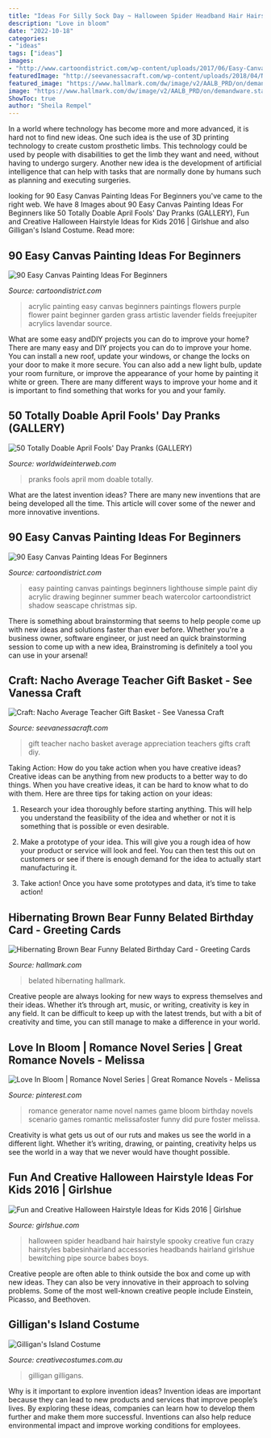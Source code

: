 ```yaml
---
title: "Ideas For Silly Sock Day ~ Halloween Spider Headband Hair Hairstyle Spooky Creative Fun Crazy Hairstyles Babesinhairland Accessories Headbands Hairland Girlshue Bewitching Pipe Source Babes Boys"
description: "Love in bloom"
date: "2022-10-18"
categories:
- "ideas"
tags: ["ideas"]
images:
- "http://www.cartoondistrict.com/wp-content/uploads/2017/06/Easy-Canvas-Painting-Ideas-For-Beginners19-1.jpg"
featuredImage: "http://seevanessacraft.com/wp-content/uploads/2018/04/Nacho-Average-Teacher-Gift-Idea-1-copy.jpg"
featured_image: "https://www.hallmark.com/dw/image/v2/AALB_PRD/on/demandware.static/-/Sites-hallmark-master/default/dwaa89b444/images/finished-goods/Brown-Bear-in-Snow-Funny-Belated-Birthday-Card_349ZZB2824_04.jpg?sw=1200&amp;sh=1200&amp;sm=fit"
image: "https://www.hallmark.com/dw/image/v2/AALB_PRD/on/demandware.static/-/Sites-hallmark-master/default/dwaa89b444/images/finished-goods/Brown-Bear-in-Snow-Funny-Belated-Birthday-Card_349ZZB2824_04.jpg?sw=1200&amp;sh=1200&amp;sm=fit"
ShowToc: true
author: "Sheila Rempel"
---
```



In a world where technology has become more and more advanced, it is hard not to find new ideas. One such idea is the use of 3D printing technology to create custom prosthetic limbs. This technology could be used by people with disabilities to get the limb they want and need, without having to undergo surgery. Another new idea is the development of artificial intelligence that can help with tasks that are normally done by humans such as planning and executing surgeries.

	

		
looking for 90 Easy Canvas Painting Ideas For Beginners you've came to the right web. We have 8 Images about 90 Easy Canvas Painting Ideas For Beginners like 50 Totally Doable April Fools&#039; Day Pranks (GALLERY), Fun and Creative Halloween Hairstyle Ideas for Kids 2016 | Girlshue and also Gilligan&#039;s Island Costume. Read more:
		
    
## 90 Easy Canvas Painting Ideas For Beginners

<img loading=lazy src="http://www.cartoondistrict.com/wp-content/uploads/2017/06/Easy-Canvas-Painting-Ideas-For-Beginners19-1.jpg" onerror="this.onerror=null;this.src='https://tse3.mm.bing.net/th?id=OIP.8QDHJrwwvueH_8Hp0fod5gHaIb&amp;pid=15.1';" alt="90 Easy Canvas Painting Ideas For Beginners">

_Source: cartoondistrict.com_

>acrylic painting easy canvas beginners paintings flowers purple flower paint beginner garden grass artistic lavender fields freejupiter acrylics lavendar source. 

	

What are some easy andDIY projects you can do to improve your home?
There are many easy and DIY projects you can do to improve your home. You can install a new roof, update your windows, or change the locks on your door to make it more secure. You can also add a new light bulb, update your room furniture, or improve the appearance of your home by painting it white or green. There are many different ways to improve your home and it is important to find something that works for you and your family.

    
## 50 Totally Doable April Fools&#039; Day Pranks (GALLERY)

<img loading=lazy src="http://worldwideinterweb.com/wp-content/uploads/2016/03/april-fools-day-pranks-for-your-mom-11.jpg" onerror="this.onerror=null;this.src='https://tse2.mm.bing.net/th?id=OIP.IagjXS-6YpZUV_0IKYDlQQHaMY&amp;pid=15.1';" alt="50 Totally Doable April Fools&#039; Day Pranks (GALLERY)">

_Source: worldwideinterweb.com_

>pranks fools april mom doable totally. 

	

What are the latest invention ideas?
There are many new inventions that are being developed all the time. This article will cover some of the newer and more innovative inventions.

    
## 90 Easy Canvas Painting Ideas For Beginners

<img loading=lazy src="http://www.cartoondistrict.com/wp-content/uploads/2017/06/Easy-Canvas-Painting-Ideas-For-Beginners0141.jpg" onerror="this.onerror=null;this.src='https://tse1.mm.bing.net/th?id=OIP.5KI5GjTlyonf0xcpFxHE0QHaJZ&amp;pid=15.1';" alt="90 Easy Canvas Painting Ideas For Beginners">

_Source: cartoondistrict.com_

>easy painting canvas paintings beginners lighthouse simple paint diy acrylic drawing beginner summer beach watercolor cartoondistrict shadow seascape christmas sip. 

	

There is something about brainstorming that seems to help people come up with new ideas and solutions faster than ever before. Whether you're a business owner, software engineer, or just need an quick brainstorming session to come up with a new idea, Brainstroming is definitely a tool you can use in your arsenal!

    
## Craft: Nacho Average Teacher Gift Basket - See Vanessa Craft

<img loading=lazy src="http://seevanessacraft.com/wp-content/uploads/2018/04/Nacho-Average-Teacher-Gift-Idea-1-copy.jpg" onerror="this.onerror=null;this.src='https://tse4.mm.bing.net/th?id=OIP.FBj1M-XQpq6opNY33nJ7dQHaLH&amp;pid=15.1';" alt="Craft: Nacho Average Teacher Gift Basket - See Vanessa Craft">

_Source: seevanessacraft.com_

>gift teacher nacho basket average appreciation teachers gifts craft diy. 

	

Taking Action: How do you take action when you have creative ideas?
Creative ideas can be anything from new products to a better way to do things. When you have creative ideas, it can be hard to know what to do with them. Here are three tips for taking action on your ideas:
1. Research your idea thoroughly before starting anything. This will help you understand the feasibility of the idea and whether or not it is something that is possible or even desirable.

2. Make a prototype of your idea. This will give you a rough idea of how your product or service will look and feel. You can then test this out on customers or see if there is enough demand for the idea to actually start manufacturing it.

3. Take action! Once you have some prototypes and data, it’s time to take action!

    
## Hibernating Brown Bear Funny Belated Birthday Card - Greeting Cards

<img loading=lazy src="https://www.hallmark.com/dw/image/v2/AALB_PRD/on/demandware.static/-/Sites-hallmark-master/default/dwaa89b444/images/finished-goods/Brown-Bear-in-Snow-Funny-Belated-Birthday-Card_349ZZB2824_04.jpg?sw=1200&amp;sh=1200&amp;sm=fit" onerror="this.onerror=null;this.src='https://tse1.mm.bing.net/th?id=OIP.E9ho4hjxwFC__8zqh0zA8wHaHa&amp;pid=15.1';" alt="Hibernating Brown Bear Funny Belated Birthday Card - Greeting Cards">

_Source: hallmark.com_

>belated hibernating hallmark. 

	

Creative people are always looking for new ways to express themselves and their ideas. Whether it’s through art, music, or writing, creativity is key in any field. It can be difficult to keep up with the latest trends, but with a bit of creativity and time, you can still manage to make a difference in your world.

    
## Love In Bloom | Romance Novel Series | Great Romance Novels - Melissa

<img loading=lazy src="https://i.pinimg.com/736x/ad/c6/e4/adc6e4c10b7ac23d8cd1e653a6dd92f9--have-fun-seaside.jpg" onerror="this.onerror=null;this.src='https://tse2.mm.bing.net/th?id=OIP.QbbqFSFvG78TItbynWgJlgHaKr&amp;pid=15.1';" alt="Love In Bloom | Romance Novel Series | Great Romance Novels - Melissa">

_Source: pinterest.com_

>romance generator name novel names game bloom birthday novels scenario games romantic melissafoster funny did pure foster melissa. 

	

Creativity is what gets us out of our ruts and makes us see the world in a different light. Whether it’s writing, drawing, or painting, creativity helps us see the world in a way that we never would have thought possible.

    
## Fun And Creative Halloween Hairstyle Ideas For Kids 2016 | Girlshue

<img loading=lazy src="http://www.girlshue.com/wp-content/uploads/2016/10/Fun-and-Creative-Halloween-Hairstyle-Ideas-for-Kids-2016-5.jpg" onerror="this.onerror=null;this.src='https://tse1.mm.bing.net/th?id=OIP.8fYygtS6pwr1Vj0IStsYegHaJ4&amp;pid=15.1';" alt="Fun and Creative Halloween Hairstyle Ideas for Kids 2016 | Girlshue">

_Source: girlshue.com_

>halloween spider headband hair hairstyle spooky creative fun crazy hairstyles babesinhairland accessories headbands hairland girlshue bewitching pipe source babes boys. 

	

Creative people are often able to think outside the box and come up with new ideas. They can also be very innovative in their approach to solving problems. Some of the most well-known creative people include Einstein, Picasso, and Beethoven.

    
## Gilligan&#039;s Island Costume

<img loading=lazy src="https://www.creativecostumes.com.au/wp-content/uploads/2017/03/gilligan-768x1024.jpg" onerror="this.onerror=null;this.src='https://tse4.mm.bing.net/th?id=OIP.Ej8rRZKjBCRz_NgD00x_OwHaJ4&amp;pid=15.1';" alt="Gilligan&#039;s Island Costume">

_Source: creativecostumes.com.au_

>gilligan gilligans. 

	

Why is it important to explore invention ideas?
Invention ideas are important because they can lead to new products and services that improve people’s lives. By exploring these ideas, companies can learn how to develop them further and make them more successful. Inventions can also help reduce environmental impact and improve working conditions for employees.

